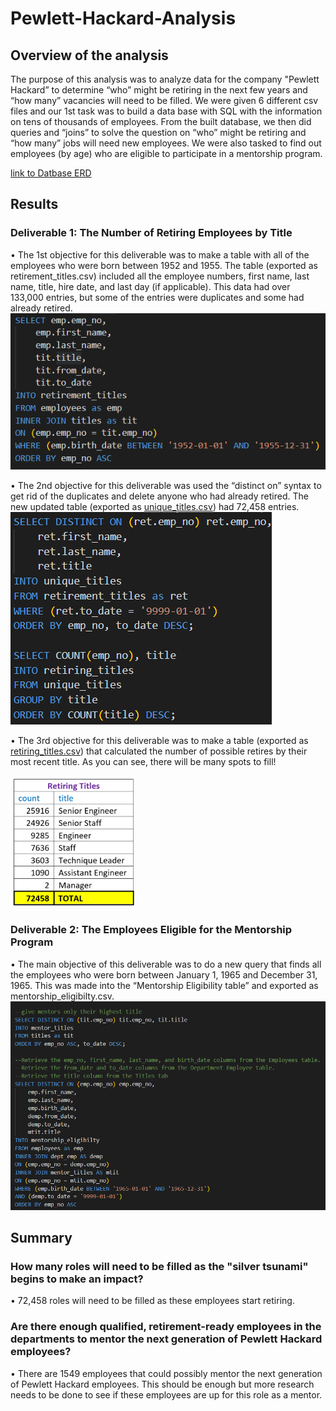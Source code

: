 # Pewlett-Hackard-Analysis
## Overview of the analysis
The purpose of this analysis was to analyze data for the company "Pewlett Hackard” to determine “who” might be retiring in the next few years and “how many” vacancies will need to be filled.  We were given 6 different csv files and our 1st task was to build a data base with SQL with the information on tens of thousands of employees.  From the built database, we then did queries and “joins” to solve the question on “who” might be retiring and “how many” jobs will need new employees.   We were also tasked to find out employees (by age) who are eligible to participate in a mentorship program. 

[link to Datbase ERD](pngs/EmployeeDB.png)

## Results
### Deliverable 1: The Number of Retiring Employees by Title
•	The 1st objective for this deliverable was to make a table with all of the employees who were born between 1952 and 1955.  The table (exported as retirement_titles.csv) included all the employee numbers, first name, last name, title, hire date, and last day (if applicable). This data had over 133,000 entries, but some of the entries were duplicates and some had already retired. <br>
![](pngs/1.png)


•	The 2nd objective for this deliverable was used the “distinct on” syntax to get rid of the duplicates and delete anyone who had already retired.  The new updated table (exported as  [unique_titles.csv](https://github.com/manjamcmills/Pewlett-Hackard-Analysis/blob/main/Data/unique_titles.csv)) had 72,458 entries.<br>
![](pngs/2.png)

•	The 3rd objective for this deliverable was to make a table (exported as [retiring_titles.csv](https://github.com/manjamcmills/Pewlett-Hackard-Analysis/blob/main/Data/retirement_titles.csv)) that calculated the number of possible retires by their most recent title.  As you can see, there will be many spots to fill! 

![](pngs/retiring_titles.png)


### Deliverable 2: The Employees Eligible for the Mentorship Program
•	The main objective of this deliverable was to do a new query that finds all the employees who were born between January 1, 1965 and December 31, 1965.  This was made into the “Mentorship Eligibility table” and exported as mentorship_eligibilty.csv. <br>
![](pngs/3.png)
## Summary

### How many roles will need to be filled as the "silver tsunami" begins to make an impact?
•	72,458 roles will need to be filled as these employees start retiring. 

### Are there enough qualified, retirement-ready employees in the departments to mentor the next generation of Pewlett Hackard employees?
•	There are 1549 employees that could possibly mentor the next generation of Pewlett Hackard employees.  This should be enough but more research needs to be done to see if these employees are up for this role as a mentor. 
